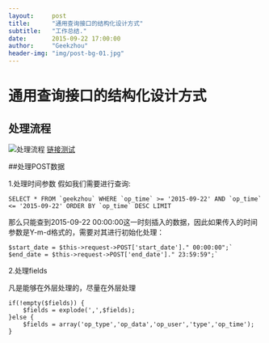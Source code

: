 ```yaml
---
layout:     post
title:      "通用查询接口的结构化设计方式"
subtitle:   "工作总结."
date:       2015-09-22 17:00:00
author:     "Geekzhou"
header-img: "img/post-bg-01.jpg"
---
```


# 通用查询接口的结构化设计方式


## 处理流程
![处理流程](http://www.geekzhou.com/img/201509221751.png)
[链接测试](http://www.baidu.com)

##处理POST数据

1.处理时间参数
假如我们需要进行查询:

    SELECT * FROM `geekzhou` WHERE `op_time` >= '2015-09-22' AND `op_time` <= '2015-09-22' ORDER BY `op_time` DESC LIMIT

那么只能查到2015-09-22 00:00:00这一时刻插入的数据，因此如果传入的时间参数是Y-m-d格式的，需要对其进行初始化处理：

    $start_date = $this->request->POST['start_date']." 00:00:00";`
    $end_date = $this->request->POST['end_date']." 23:59:59";`

2.处理fields

凡是能够在外层处理的，尽量在外层处理


    if(!empty($fields)) {
        $fields = explode(',',$fields);
    }else {
        $fields = array('op_type','op_data','op_user','type','op_time');
    }


